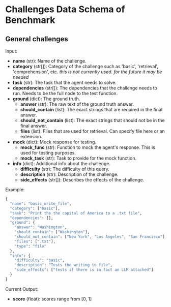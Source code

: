 # Challenges Data Schema of Benchmark

## General challenges

Input:

- **name** (str): Name of the challenge.
- **category** (str[]): Category of the challenge such as 'basic', 'retrieval', 'comprehension', etc. _this is not currently used. for the future it may be needed_
- **task** (str): The task that the agent needs to solve.
- **dependencies** (str[]): The dependencies that the challenge needs to run. Needs to be the full node to the test function.
- **ground** (dict): The ground truth.
  - **answer** (str): The raw text of the ground truth answer.
  - **should_contain** (list): The exact strings that are required in the final answer.
  - **should_not_contain** (list): The exact strings that should not be in the final answer.
  - **files** (list): Files that are used for retrieval. Can specify file here or an extension.
- **mock** (dict): Mock response for testing.
  - **mock_func** (str): Function to mock the agent's response. This is used for testing purposes.
  - **mock_task** (str): Task to provide for the mock function.
- **info** (dict): Additional info about the challenge.
  - **difficulty** (str): The difficulty of this query.
  - **description** (str): Description of the challenge.
  - **side_effects** (str[]): Describes the effects of the challenge.

Example:

```python
{
  "name": "basic_write_file",
  "category": ["basic"],
  "task": "Print the the capital of America to a .txt file",
  "dependencies": [],
  "ground": {
    "answer": "Washington",
    "should_contain": ["Washington"],
    "should_not_contain": ["New York", "Los Angeles", "San Francisco"],
    "files": [".txt"],
    "type": "file"
  },
  "info": {
    "difficulty": "basic",
    "description": "Tests the writing to file",
    "side_effects": ["tests if there is in fact an LLM attached"]
  }
}
```

Current Output:

- **score** (float): scores range from [0, 1]
